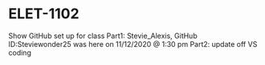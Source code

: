 # ELET-1102
Show GitHub set up for class 
Part1: Stevie_Alexis, GitHub ID:Steviewonder25 was here on 11/12/2020 @ 1:30 pm 
Part2: update off VS coding 